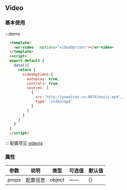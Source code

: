## Video

### 基本使用
:::demo
  ```html
    <template>
      <wr-video  :options="videoOptions"></wr-video>
    </template>
    <script>
    export default {
      data(){
        return {
          videoOptions:{
            autoplay: true,
            controls: true,
            sources: [
              {
                src:'http://yuweiran.cn:9074/music.mp4',
                type: 'video/mp4'
              }
            ]
          }
        }
      }
    }
    </script>
  ```
:::
配置项见
[videojs](https://videojs.com/guides/options/)

### 属性
| 参数      | 说明    | 类型      | 可选值       | 默认值   |
|---------- |-------- |---------- |-------------  |-------- |
| props   | 配置信息  | object    |   ——   | {}|      
